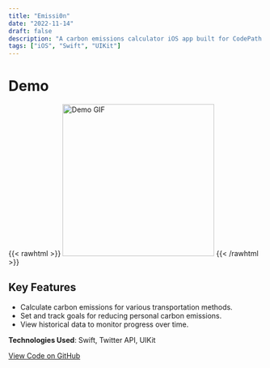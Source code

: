 ```yaml
---
title: "Emissi0n"
date: "2022-11-14"
draft: false
description: "A carbon emissions calculator iOS app built for CodePath’s final group project, allowing users to log trips by vehicle type and distance to estimate carbon output, track progress, and set reduction goals."
tags: ["iOS", "Swift", "UIKit"]
---
```


# Demo
 
{{< rawhtml >}}
<img src="/images/Emissi0nInteractivePrototype.gif" alt="Demo GIF" width="300"/>
{{< /rawhtml >}}



## Key Features

- Calculate carbon emissions for various transportation methods.​
- Set and track goals for reducing personal carbon emissions.​
- View historical data to monitor progress over time.​

**Technologies Used**: Swift, Twitter API, UIKit

[View Code on GitHub](https://github.com/Codepath-Group3Project/emission-calculator)

